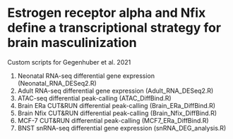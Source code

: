 # Estrogen receptor alpha and Nfix define a transcriptional strategy for brain masculinization
Custom scripts for Gegenhuber et al. 2021

1. Neonatal RNA-seq differential gene expression (Neonatal_RNA_DESeq2.R)
2. Adult RNA-seq differential gene expression (Adult_RNA_DESeq2.R)
3. ATAC-seq differential peak-calling (ATAC_DiffBind.R)
4. Brain ERa CUT&RUN differential peak-calling (Brain_ERa_DiffBind.R)
5. Brain Nfix CUT&RUN differential peak-calling (Brain_Nfix_DiffBind.R)
6. MCF-7 CUT&RUN differential peak-calling (MCF7_ERa_DiffBind.R)
7. BNST snRNA-seq differential gene expression (snRNA_DEG_analysis.R)
